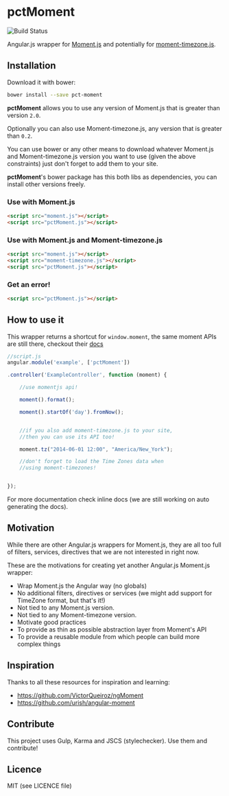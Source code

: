 pctMoment
=========

![Build Status](https://travis-ci.org/percona/pctMoment.svg?branch=master)

Angular.js wrapper for [Moment.js](http://momentjs.com) and potentially for
[moment-timezone.js](http://momentjs.com/timezone).



## Installation

Download it with bower:

```sh
bower install --save pct-moment
```


**pctMoment** allows you to use any version of Moment.js
that is greater than version `2.0`.

Optionally you can also use Moment-timezone.js, 
any version that is greater than `0.2`.

You can use bower or any other means to download whatever Moment.js
and Moment-timezone.js version you want to use (given the above constraints) 
just don't forget to add them to your site.

**pctMoment**'s bower package has this both libs as dependencies,
you can install other versions freely.

### Use with Moment.js
```html
<script src="moment.js"></script>
<script src="pctMoment.js"></script>
```

### Use with Moment.js and Moment-timezone.js
```html
<script src="moment.js"></script>
<script src="moment-timezone.js"></script>
<script src="pctMoment.js"></script>
```
 
### Get an error!
```html
<script src="pctMoment.js"></script>
```
 



## How to use it

This wrapper returns a shortcut for `window.moment`, the same
moment APIs are still there, checkout their [docs](http://momentjs.com)
 

```javascript
//script.js
angular.module('example', ['pctMoment'])

.controller('ExampleController', function (moment) {

    //use momentjs api!

    moment().format();

    moment().startOf('day').fromNow();


    //if you also add moment-timezone.js to your site,
    //then you can use its API too!

    moment.tz("2014-06-01 12:00", "America/New_York");

    //don't forget to load the Time Zones data when
    //using moment-timezones!


});
```


For more documentation check inline docs (we are still working on
auto generating the docs).


## Motivation

While there are other Angular.js wrappers for Moment.js,
they are all too full of filters, services, directives that
we are not interested in right now.

These are the motivations for creating yet another Angular.js Moment.js wrapper:

- Wrap Moment.js the Angular way (no globals)
- No additional filters, directives or services (we might add support for TimeZone format, but that's it!)
- Not tied to any Moment.js version.
- Not tied to any Moment-timezone version.
- Motivate good practices
- To provide as thin as possible abstraction layer from Moment's API
- To provide a reusable module from which people can build more complex things


## Inspiration

Thanks to all these resources for inspiration and learning:

- https://github.com/VictorQueiroz/ngMoment
- https://github.com/urish/angular-moment


## Contribute

This project uses Gulp, Karma and JSCS (stylechecker).
Use them and contribute!

## Licence

MIT (see LICENCE file)
